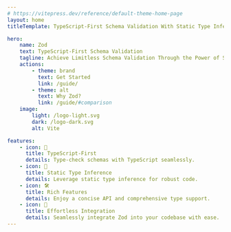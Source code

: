 ```yaml
---
# https://vitepress.dev/reference/default-theme-home-page
layout: home
titleTemplate: TypeScript-First Schema Validation With Static Type Inference

hero:
    name: Zod
    text: TypeScript-First Schema Validation
    tagline: Achieve Limitless Schema Validation Through the Power of Static Type Inference.
    actions:
        - theme: brand
          text: Get Started
          link: /guide/
        - theme: alt
          text: Why Zod?
          link: /guide/#comparison
    image:
        light: /logo-light.svg
        dark: /logo-dark.svg
        alt: Vite

features:
    - icon: 🌟
      title: TypeScript-First
      details: Type-check schemas with TypeScript seamlessly.
    - icon: 🚀
      title: Static Type Inference
      details: Leverage static type inference for robust code.
    - icon: 🛠️
      title: Rich Features
      details: Enjoy a concise API and comprehensive type support.
    - icon: 🔄
      title: Effortless Integration
      details: Seamlessly integrate Zod into your codebase with ease.
---
```


<script setup>
    import HomeSponsors from './components/HomeSponsors.vue'
</script>

<HomeSponsors />
